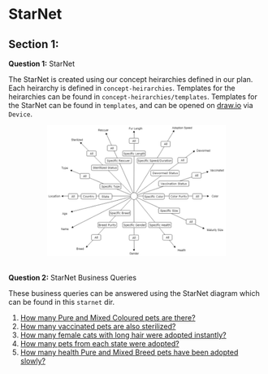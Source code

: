 # StarNet

## Section 1:

**Question 1:** StarNet

The StarNet is created using our concept heirarchies defined in our plan. Each heirarchy is defined in `concept-heirarchies`. Templates for the heirarchies can be found in `concept-heirarchies/templates`. Templates for the StarNet can be found in `templates`, and can be opened on [draw.io](https://www.draw.io) via `Device`.

<div align="center">
  <img src="starnet.png" alt="Divider" style="width: 70%"/>
</div>
<br>

**Question 2:** StarNet Business Queries

These business queries can be answered using the StarNet diagram which can be found in this `starnet` dir.

1. [How many Pure and Mixed Coloured pets are there?](./query-footprint/q1-query-footprint.png)
2. [How many vaccinated pets are also sterilized?](./query-footprint/q2-query-footprint.png)
3. [How many female cats with long hair were adopted instantly?](./query-footprint/q3-query-footprint.png)
4. [How many pets from each state were adopted?](./query-footprint/q4-query-footprint.png)
5. [How many health Pure and Mixed Breed pets have been adopted slowly?](./query-footprint/q5-query-footprint.png)

